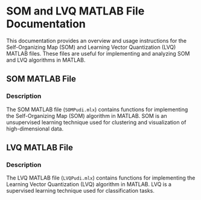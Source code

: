 # SOM and LVQ MATLAB File Documentation

This documentation provides an overview and usage instructions for the Self-Organizing Map (SOM) and Learning Vector Quantization (LVQ) MATLAB files. These files are useful for implementing and analyzing SOM and LVQ algorithms in MATLAB.

## SOM MATLAB File

### Description
The SOM MATLAB file (`SOMPudi.mlx`) contains functions for implementing the Self-Organizing Map (SOM) algorithm in MATLAB. SOM is an unsupervised learning technique used for clustering and visualization of high-dimensional data.

## LVQ MATLAB File

### Description
The LVQ MATLAB file (`LVQPudi.mlx`) contains functions for implementing the Learning Vector Quantization (LVQ) algorithm in MATLAB. LVQ is a supervised learning technique used for classification tasks.

